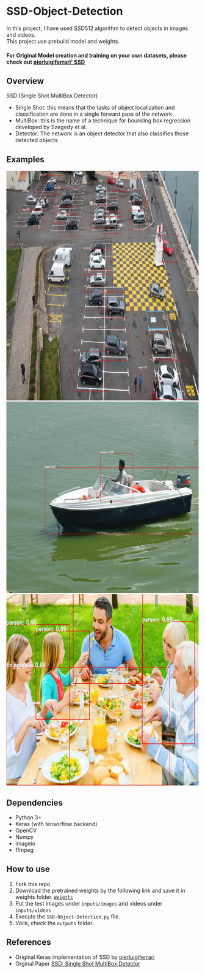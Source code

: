 # SSD-Object-Detection

In this project, I have used SSD512 algorithm to detect objects in images and videos.<br/>
This project use prebuild model and weights.
<h4> For Original Model creation and training on your own datasets, please check out <a href='https://github.com/pierluigiferrari/ssd_keras'> pierluigiferrari' SSD </a> 

## Overview
SSD (Single Shot MultiBox Detector) <br/>
* Single Shot: this means that the tasks of object localization and classification are done in a single forward pass of the network
* MultiBox: this is the name of a technique for bounding box regression developed by Szegedy et al.
* Detector: The network is an object detector that also classifies those detected objects

<h2> Examples </h2>
<p> 
  <img src='outputs/images/test1.jpg' height='600px' width='100%' alt='Test Image'/><br/>
  <img src='outputs/images/test2.jpg' height='500px' width='100%' alt='Test Image'/><br/>
  <img src='outputs/images/test3.jpg' height='500px' width='100%' alt='Test Image'/>
</p>

## Dependencies
* Python 3+
* Keras (with tensorflow backend)
* OpenCV
* Numpy
* imageio
* ffmpeg

## How to use 
1. Fork this repo 
2. Download the pretrained weights by the following link and save it in weights folder.  <a href='https://drive.google.com/file/d/1a-64b6y6xsQr5puUsHX_wxI1orQDercM/view'>```Weigths```</a>
3. Put the test images under ```inputs/images``` and videos under ```inputs/videos```
4. Execute the ```SSD-Object-Detection.py``` file.
5. Voilà, check the ```outputs``` folder.

## References
* Original Keras implementation of SSD by <a href='https://github.com/pierluigiferrari/ssd_keras'> pierluigiferrari </a> 
* Orginal Paper <a href='https://www.cs.unc.edu/~wliu/papers/ssd.pdf'> SSD: Single Shot MultiBox Detector <a>
